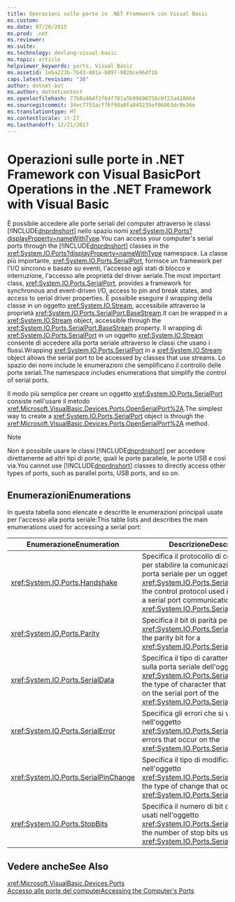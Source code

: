 ```yaml
---
title: Operazioni sulle porte in .NET Framework con Visual Basic
ms.custom: 
ms.date: 07/20/2015
ms.prod: .net
ms.reviewer: 
ms.suite: 
ms.technology: devlang-visual-basic
ms.topic: article
helpviewer_keywords: ports, Visual Basic
ms.assetid: 1eba223b-7bd3-401a-b097-982bce96df1b
caps.latest.revision: "16"
author: dotnet-bot
ms.author: dotnetcontent
ms.openlocfilehash: 77b8a464f2f64f701a5b99690756c0f22a410064
ms.sourcegitcommit: 34ec7753acf76f90a0fa845235ef06663dc9e36e
ms.translationtype: HT
ms.contentlocale: it-IT
ms.lasthandoff: 12/21/2017
---
```

# <a name="port-operations-in-the-net-framework-with-visual-basic"></a><span data-ttu-id="b0736-102">Operazioni sulle porte in .NET Framework con Visual Basic</span><span class="sxs-lookup"><span data-stu-id="b0736-102">Port Operations in the .NET Framework with Visual Basic</span></span>
<span data-ttu-id="b0736-103">È possibile accedere alle porte seriali del computer attraverso le classi [!INCLUDE[dnprdnshort](~/includes/dnprdnshort-md.md)] nello spazio nomi <xref:System.IO.Ports?displayProperty=nameWithType>.</span><span class="sxs-lookup"><span data-stu-id="b0736-103">You can access your computer's serial ports through the [!INCLUDE[dnprdnshort](~/includes/dnprdnshort-md.md)] classes in the <xref:System.IO.Ports?displayProperty=nameWithType> namespace.</span></span> <span data-ttu-id="b0736-104">La classe più importante, <xref:System.IO.Ports.SerialPort>, fornisce un framework per l'I/O sincrono e basato su eventi, l'accesso agli stati di blocco e interruzione, l'accesso alle proprietà del driver seriale.</span><span class="sxs-lookup"><span data-stu-id="b0736-104">The most important class, <xref:System.IO.Ports.SerialPort>, provides a framework for synchronous and event-driven I/O, access to pin and break states, and access to serial driver properties.</span></span> <span data-ttu-id="b0736-105">È possibile eseguire il wrapping della classe in un oggetto <xref:System.IO.Stream>, accessibile attraverso la proprietà <xref:System.IO.Ports.SerialPort.BaseStream>.</span><span class="sxs-lookup"><span data-stu-id="b0736-105">It can be wrapped in a <xref:System.IO.Stream> object, accessible through the <xref:System.IO.Ports.SerialPort.BaseStream> property.</span></span> <span data-ttu-id="b0736-106">Il wrapping di <xref:System.IO.Ports.SerialPort> in un oggetto <xref:System.IO.Stream> consente di accedere alla porta seriale attraverso le classi che usano i flussi.</span><span class="sxs-lookup"><span data-stu-id="b0736-106">Wrapping <xref:System.IO.Ports.SerialPort> in a <xref:System.IO.Stream> object allows the serial port to be accessed by classes that use streams.</span></span> <span data-ttu-id="b0736-107">Lo spazio dei nomi include le enumerazioni che semplificano il controllo delle porte seriali.</span><span class="sxs-lookup"><span data-stu-id="b0736-107">The namespace includes enumerations that simplify the control of serial ports.</span></span>  
  
 <span data-ttu-id="b0736-108">Il modo più semplice per creare un oggetto <xref:System.IO.Ports.SerialPort> consiste nell'usare il metodo <xref:Microsoft.VisualBasic.Devices.Ports.OpenSerialPort%2A>.</span><span class="sxs-lookup"><span data-stu-id="b0736-108">The simplest way to create a <xref:System.IO.Ports.SerialPort> object is through the <xref:Microsoft.VisualBasic.Devices.Ports.OpenSerialPort%2A> method.</span></span>  
  
> [!NOTE]
>  <span data-ttu-id="b0736-109">Non è possibile usare le classi [!INCLUDE[dnprdnshort](~/includes/dnprdnshort-md.md)] per accedere direttamente ad altri tipi di porte, quali le porte parallele, le porte USB e così via.</span><span class="sxs-lookup"><span data-stu-id="b0736-109">You cannot use [!INCLUDE[dnprdnshort](~/includes/dnprdnshort-md.md)] classes to directly access other types of ports, such as parallel ports, USB ports, and so on.</span></span>  
  
## <a name="enumerations"></a><span data-ttu-id="b0736-110">Enumerazioni</span><span class="sxs-lookup"><span data-stu-id="b0736-110">Enumerations</span></span>  
 <span data-ttu-id="b0736-111">In questa tabella sono elencate e descritte le enumerazioni principali usate per l'accesso alla porta seriale:</span><span class="sxs-lookup"><span data-stu-id="b0736-111">This table lists and describes the main enumerations used for accessing a serial port:</span></span>  
  
|<span data-ttu-id="b0736-112">Enumerazione</span><span class="sxs-lookup"><span data-stu-id="b0736-112">Enumeration</span></span>|<span data-ttu-id="b0736-113">Descrizione</span><span class="sxs-lookup"><span data-stu-id="b0736-113">Description</span></span>|  
|---|---|   
|<xref:System.IO.Ports.Handshake>|<span data-ttu-id="b0736-114">Specifica il protocollo di controllo usato per stabilire la comunicazione della porta seriale per un oggetto <xref:System.IO.Ports.SerialPort>.</span><span class="sxs-lookup"><span data-stu-id="b0736-114">Specifies the control protocol used in establishing a serial port communication for a <xref:System.IO.Ports.SerialPort> object.</span></span>|  
|<xref:System.IO.Ports.Parity>|<span data-ttu-id="b0736-115">Specifica il bit di parità per un oggetto <xref:System.IO.Ports.SerialPort>.</span><span class="sxs-lookup"><span data-stu-id="b0736-115">Specifies the parity bit for a <xref:System.IO.Ports.SerialPort> object.</span></span>|  
|<xref:System.IO.Ports.SerialData>|<span data-ttu-id="b0736-116">Specifica il tipo di carattere ricevuto sulla porta seriale dell'oggetto <xref:System.IO.Ports.SerialPort>.</span><span class="sxs-lookup"><span data-stu-id="b0736-116">Specifies the type of character that was received on the serial port of the <xref:System.IO.Ports.SerialPort> object.</span></span>|  
|<xref:System.IO.Ports.SerialError>|<span data-ttu-id="b0736-117">Specifica gli errori che si verificano nell'oggetto <xref:System.IO.Ports.SerialPort>.</span><span class="sxs-lookup"><span data-stu-id="b0736-117">Specifies errors that occur on the <xref:System.IO.Ports.SerialPort> object</span></span>|  
|<xref:System.IO.Ports.SerialPinChange>|<span data-ttu-id="b0736-118">Specifica il tipo di modifica eseguita nell'oggetto <xref:System.IO.Ports.SerialPort>.</span><span class="sxs-lookup"><span data-stu-id="b0736-118">Specifies the type of change that occurred on the <xref:System.IO.Ports.SerialPort> object.</span></span>|  
|<xref:System.IO.Ports.StopBits>|<span data-ttu-id="b0736-119">Specifica il numero di bit di interruzione usati nell'oggetto <xref:System.IO.Ports.SerialPort>.</span><span class="sxs-lookup"><span data-stu-id="b0736-119">Specifies the number of stop bits used on the <xref:System.IO.Ports.SerialPort> object.</span></span>|  
  
## <a name="see-also"></a><span data-ttu-id="b0736-120">Vedere anche</span><span class="sxs-lookup"><span data-stu-id="b0736-120">See Also</span></span>  
 <xref:Microsoft.VisualBasic.Devices.Ports>  
 [<span data-ttu-id="b0736-121">Accesso alle porte del computer</span><span class="sxs-lookup"><span data-stu-id="b0736-121">Accessing the Computer's Ports</span></span>](../../../../visual-basic/developing-apps/programming/computer-resources/accessing-the-computer-s-ports.md)
